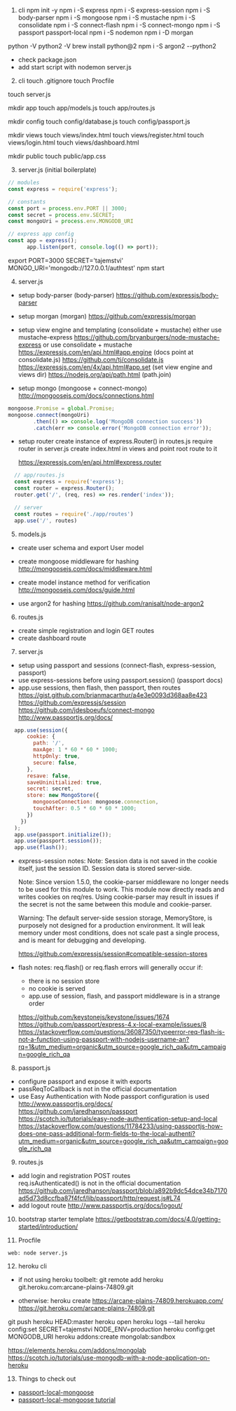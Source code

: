 1. cli
npm init -y
npm i -S express
npm i -S express-session
npm i -S body-parser
npm i -S mongoose
npm i -S mustache
npm i -S consolidate
npm i -S connect-flash
npm i -S connect-mongo
npm i -S passport passport-local
npm i -S nodemon
npm i -D morgan

python -V
python2 -V
brew install python@2
npm i -S argon2 --python2

- check package.json
- add start script with nodemon server.js


2. cli
touch .gitignore
touch Procfile

touch server.js

mkdir app
touch app/models.js
touch app/routes.js

mkdir config
touch config/database.js
touch config/passport.js

mkdir views
touch views/index.html
touch views/register.html
touch views/login.html
touch views/dashboard.html

mkdir public
touch public/app.css


3. server.js (initial boilerplate)
``` javascript
// modules
const express = require('express');

// constants
const port = process.env.PORT || 3000;
const secret = process.env.SECRET;
const mongoUri = process.env.MONGODB_URI

// express app config
const app = express();
      app.listen(port, console.log(() => port));
```

<!-- cli -->
export PORT=3000 SECRET='tajemstvi' MONGO_URI='mongodb://127.0.0.1/authtest'
npm start


4. server.js
- setup body-parser (body-parser)
  https://github.com/expressjs/body-parser

- setup morgan (morgan)
  https://github.com/expressjs/morgan

- setup view engine and templating (consolidate + mustache)
  either use mustache-express
  https://github.com/bryanburgers/node-mustache-express
  or use consolidate + mustache
  https://expressjs.com/en/api.html#app.engine (docs point at consolidate.js)
  https://github.com/tj/consolidate.js
  https://expressjs.com/en/4x/api.html#app.set (set view engine and views dir)
  https://nodejs.org/api/path.html (path.join)

- setup mongo (mongoose + connect-mongo)
  http://mongoosejs.com/docs/connections.html

``` javascript
mongoose.Promise = global.Promise;
mongoose.connect(mongoUri)
        .then(() => console.log('MongoDB connection success'))
        .catch(err => console.error('MongoDB connection error'));
```

- setup router
  create instance of express.Router() in routes.js
  require router in server.js
  create index.html in views and point root route to it

  https://expressjs.com/en/api.html#express.router

``` javascript
  // app/routes.js
  const express = require('express');
  const router = express.Router();
  router.get('/', (req, res) => res.render('index'));

  // server
  const routes = require('./app/routes')
  app.use('/', routes)
```


5. models.js
- create user schema and export User model
- create mongoose middleware for hashing
  http://mongoosejs.com/docs/middleware.html
- create model instance method for verification
  http://mongoosejs.com/docs/guide.html

- use argon2 for hashing
  https://github.com/ranisalt/node-argon2


6. routes.js
- create simple registration and login GET routes
- create dashboard route  


7. server.js
- setup using passport and sessions (connect-flash, express-session, passport)
- use express-sessions before using passport.session() (passport docs)
- app.use sessions, then flash, then passport, then routes  
  https://gist.github.com/brianmacarthur/a4e3e0093d368aa8e423
  https://github.com/expressjs/session
  https://github.com/jdesboeufs/connect-mongo
  http://www.passportjs.org/docs/

``` javascript
  app.use(session({
      cookie: {
        path: '/',
        maxAge: 1 * 60 * 60 * 1000;
        httpOnly: true,
        secure: false,
      },
      resave: false,
      saveUninitialized: true,
      secret: secret,
      store: new MongoStore({
        mongooseConnection: mongoose.connection,
        touchAfter: 0.5 * 60 * 60 * 1000;
      })
    })
  );
  app.use(passport.initialize());
  app.use(passport.session());
  app.use(flash());
```

- express-session notes:
  Note: Session data is not saved in the cookie itself, just the session ID. Session data is stored server-side.

  Note: Since version 1.5.0, the cookie-parser middleware no longer needs to be used for this module to work. This module now directly reads and writes cookies on req/res. Using cookie-parser may result in issues if the secret is not the same between this module and cookie-parser.

  Warning: The default server-side session storage, MemoryStore, is purposely not designed for a production environment. It will leak memory under most conditions, does not scale past a single process, and is meant for debugging and developing.

  https://github.com/expressjs/session#compatible-session-stores

- flash notes:
  req.flash() or req.flash errors will generally occur if:
    - there is no session store
    - no cookie is served
    - app.use of session, flash, and passport middleware is in a strange order

    https://github.com/keystonejs/keystone/issues/1674
    https://github.com/passport/express-4.x-local-example/issues/8
    https://stackoverflow.com/questions/36087350/typeerror-req-flash-is-not-a-function-using-passport-with-nodejs-username-an?rq=1&utm_medium=organic&utm_source=google_rich_qa&utm_campaign=google_rich_qa


8. passport.js
- configure passport and expose it with exports
- passReqToCallback is not in the official documentation
- use Easy Authentication with Node passport configuration is used
  http://www.passportjs.org/docs/
  https://github.com/jaredhanson/passport
  https://scotch.io/tutorials/easy-node-authentication-setup-and-local
  https://stackoverflow.com/questions/11784233/using-passportjs-how-does-one-pass-additional-form-fields-to-the-local-authenti?utm_medium=organic&utm_source=google_rich_qa&utm_campaign=google_rich_qa


9. routes.js
- add login and registration POST routes  
  req.isAuthenticated() is not in the official documentation
  https://github.com/jaredhanson/passport/blob/a892b9dc54dce34b7170ad5d73d8ccfba87f4fcf/lib/passport/http/request.js#L74
- add logout route
  http://www.passportjs.org/docs/logout/


10. bootstrap
    starter template
    https://getbootstrap.com/docs/4.0/getting-started/introduction/

11. Procfile
```
web: node server.js
```


12. heroku cli
- if not using heroku toolbelt:
  git remote add heroku git.heroku.com:arcane-plains-74809.git

- otherwise:
  heroku create
  https://arcane-plains-74809.herokuapp.com/
  https://git.heroku.com/arcane-plains-74809.git

git push heroku HEAD:master
heroku open
heroku logs --tail
heroku config:set SECRET=tajemstvi NODE_ENV=production
heroku config:get MONGODB_URI
heroku addons:create mongolab:sandbox

https://elements.heroku.com/addons/mongolab
https://scotch.io/tutorials/use-mongodb-with-a-node-application-on-heroku

13. Things to check out
- [passport-local-mongoose](https://github.com/saintedlama/passport-local-mongoose)
- [passport-local-mongoose tutorial](https://github.com/mjhea0/passport-local-express4)
